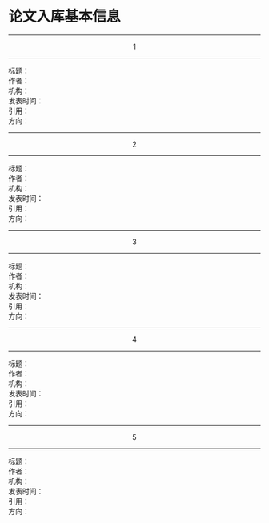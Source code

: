 # 论文入库基本信息

---
<center>1</center>

---
标题：  
作者：  
机构：  
发表时间：  
引用：  
方向：

---
<center>2</center>

---
标题：  
作者：  
机构：  
发表时间：  
引用：  
方向：

---
<center>3</center>

---
标题：  
作者：  
机构：  
发表时间：  
引用：  
方向：

---
<center>4</center>

---
标题：  
作者：  
机构：  
发表时间：  
引用：  
方向：

---
<center>5</center>

---
标题：  
作者：  
机构：  
发表时间：  
引用：  
方向：

